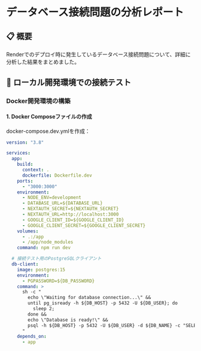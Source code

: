 # データベース接続問題の分析レポート

## 📋 概要

Renderでのデプロイ時に発生しているデータベース接続問題について、詳細に分析した結果をまとめました。

## 🐳 ローカル開発環境での接続テスト

### Docker開発環境の構築

#### 1. Docker Composeファイルの作成

docker-compose.dev.ymlを作成：

```yaml
version: "3.8"

services:
  app:
    build:
      context: .
      dockerfile: Dockerfile.dev
    ports:
      - "3000:3000"
    environment:
      - NODE_ENV=development
      - DATABASE_URL=${DATABASE_URL}
      - NEXTAUTH_SECRET=${NEXTAUTH_SECRET}
      - NEXTAUTH_URL=http://localhost:3000
      - GOOGLE_CLIENT_ID=${GOOGLE_CLIENT_ID}
      - GOOGLE_CLIENT_SECRET=${GOOGLE_CLIENT_SECRET}
    volumes:
      - .:/app
      - /app/node_modules
    command: npm run dev

  # 接続テスト用のPostgreSQLクライアント
  db-client:
    image: postgres:15
    environment:
      - PGPASSWORD=${DB_PASSWORD}
    command: >
      sh -c "
        echo \"Waiting for database connection...\" &&
        until pg_isready -h ${DB_HOST} -p 5432 -U ${DB_USER}; do
          sleep 2;
        done &&
        echo \"Database is ready!\" &&
        psql -h ${DB_HOST} -p 5432 -U ${DB_USER} -d ${DB_NAME} -c "SELECT 1 as connection_test;"
      "
    depends_on:
      - app
